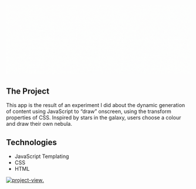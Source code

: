 ![Banner](banner_drawing.gif)

## The Project

This app is the result of an experiment I did about the dynamic generation of content using JavaScript to “draw” onscreen, using the transform properties of CSS. Inspired by stars in the galaxy, users choose a colour and draw their own nebula.

## Technologies

- JavaScript Templating
- CSS
- HTML

[<img alt="project-view" src="https://us.123rf.com/450wm/giamportone/giamportone1804/giamportone180400109/99753262-stock-vector-click-here-button-with-arrow-pointer-icon.jpg?ver=6" width="40%">.](http://sulky-veil.surge.sh/)
